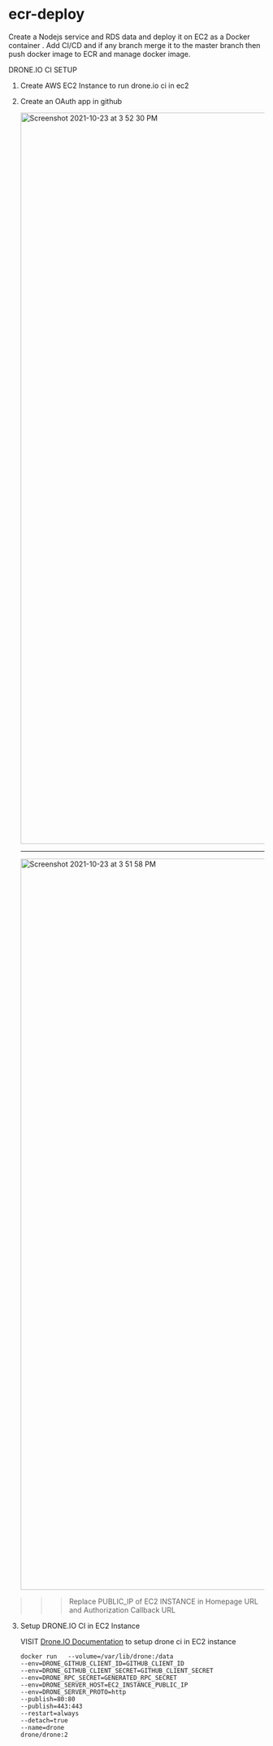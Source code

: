 # ecr-deploy
Create a Nodejs service and RDS data and deploy it on EC2  as a Docker container .  Add CI/CD and if any branch merge it to the master branch then push docker image to ECR and manage docker image.


DRONE.IO CI SETUP

1. Create AWS EC2 Instance to run drone.io ci in ec2 
2. Create an OAuth app in github
   
   <img width="1438" alt="Screenshot 2021-10-23 at 3 52 30 PM" src="https://user-images.githubusercontent.com/25931598/138552403-577a0cd1-3070-415f-93f1-4a6836ea6b92.png">
   
   ----------------------
   
   <img width="1438" alt="Screenshot 2021-10-23 at 3 51 58 PM" src="https://user-images.githubusercontent.com/25931598/138552424-3452c7a6-0bea-47a8-8628-0019e6107968.png">
   
   
  >>> Replace PUBLIC_IP of EC2 INSTANCE in Homepage URL and Authorization Callback URL
   
   
3. Setup DRONE.IO CI in EC2 Instance 

    VISIT [Drone.IO Documentation](https://docs.drone.io/server/provider/github/)  to setup drone ci in EC2 instance
    
    
       docker run   --volume=/var/lib/drone:/data   
       --env=DRONE_GITHUB_CLIENT_ID=GITHUB_CLIENT_ID 
       --env=DRONE_GITHUB_CLIENT_SECRET=GITHUB_CLIENT_SECRET   
       --env=DRONE_RPC_SECRET=GENERATED_RPC_SECRET   
       --env=DRONE_SERVER_HOST=EC2_INSTANCE_PUBLIC_IP   
       --env=DRONE_SERVER_PROTO=http   
       --publish=80:80   
       --publish=443:443   
       --restart=always   
       --detach=true   
       --name=drone   
       drone/drone:2
   
   



